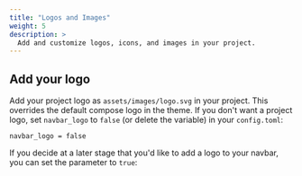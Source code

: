 ```yaml
---
title: "Logos and Images"
weight: 5
description: >
  Add and customize logos, icons, and images in your project.
---
```


## Add your logo

Add your project logo as `assets/images/logo.svg` in your project. This overrides the default compose logo in the theme. If you don't want a project logo, set `navbar_logo` to `false` (or delete the variable) in your `config.toml`:

```
navbar_logo = false
```

If you decide at a later stage that you'd like to add a logo to your navbar, you can set the parameter to `true`:
